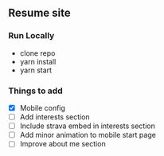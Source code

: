 ## Resume site

### Run Locally

- clone repo
- yarn install
- yarn start

### Things to add

- [x] Mobile config
- [ ] Add interests section
- [ ] Include strava embed in interests section
- [ ] Add minor animation to mobile start page
- [ ] Improve about me section
